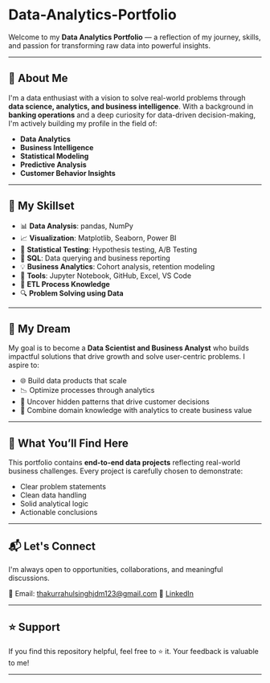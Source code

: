 # Data-Analytics-Portfolio

Welcome to my **Data Analytics Portfolio** — a reflection of my journey, skills, and passion for transforming raw data into powerful insights.

---

## 🚀 About Me

I'm a data enthusiast with a vision to solve real-world problems through **data science, analytics, and business intelligence**. With a background in **banking operations** and a deep curiosity for data-driven decision-making, I'm actively building my profile in the field of:

- **Data Analytics**
- **Business Intelligence**
- **Statistical Modeling**
- **Predictive Analysis**
- **Customer Behavior Insights**

---

## 🧠 My Skillset

- 📊 **Data Analysis**: pandas, NumPy  
- 📈 **Visualization**: Matplotlib, Seaborn, Power BI  
- 🧪 **Statistical Testing**: Hypothesis testing, A/B Testing  
- 🧮 **SQL**: Data querying and business reporting  
- 💡 **Business Analytics**: Cohort analysis, retention modeling  
- 🧰 **Tools**: Jupyter Notebook, GitHub, Excel, VS Code  
- 🔄 **ETL Process Knowledge**  
- 🔍 **Problem Solving using Data**

---

## 🎯 My Dream

My goal is to become a **Data Scientist and Business Analyst** who builds impactful solutions that drive growth and solve user-centric problems. I aspire to:

- 🌐 Build data products that scale
- 📉 Optimize processes through analytics
- 🔎 Uncover hidden patterns that drive customer decisions
- 💼 Combine domain knowledge with analytics to create business value

---

## 📂 What You’ll Find Here

This portfolio contains **end-to-end data projects** reflecting real-world business challenges. Every project is carefully chosen to demonstrate:

- Clear problem statements  
- Clean data handling  
- Solid analytical logic  
- Actionable conclusions

---

## 📬 Let's Connect

I'm always open to opportunities, collaborations, and meaningful discussions.

📧 Email: thakurrahulsinghjdm123@gmail.com
🔗 [LinkedIn](https://www.linkedin.com/in/rahul-singh-583a3619b/)

---

## ⭐ Support

If you find this repository helpful, feel free to ⭐ it. Your feedback is valuable to me!

---

